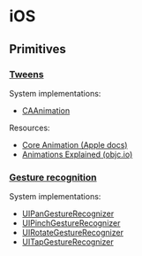 # iOS

## Primitives

### [Tweens](../concepts/primitives.html#tweens)

System implementations:

- [CAAnimation](https://developer.apple.com/library/mac/documentation/GraphicsImaging/Reference/CABasicAnimation_class/)

Resources:

- [Core Animation (Apple docs)](https://developer.apple.com/library/mac/documentation/Cocoa/Conceptual/CoreAnimation_guide/Introduction/Introduction.html)
- [Animations Explained (objc.io)](https://www.objc.io/issues/12-animations/animations-explained/)

### [Gesture recognition](../concepts/primitives.html#gesture-recognition)

System implementations:

- [UIPanGestureRecognizer](https://developer.apple.com/library/ios/documentation/UIKit/Reference/UIPanGestureRecognizer_Class/)
- [UIPinchGestureRecognizer](https://developer.apple.com/library/ios/documentation/UIKit/Reference/UIPinchGestureRecognizer_Class/)
- [UIRotateGestureRecognizer](https://developer.apple.com/library/ios/documentation/UIKit/Reference/UIRotateGestureRecognizer_Class/)
- [UITapGestureRecognizer](https://developer.apple.com/library/ios/documentation/UIKit/Reference/UITapGestureRecognizer_Class/)
